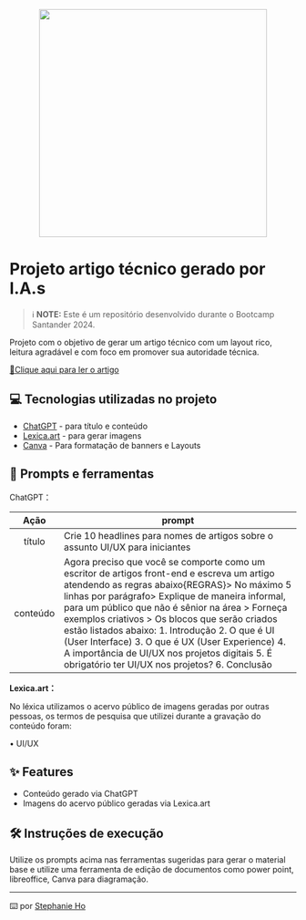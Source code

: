 <p align="center">
  <a href="https://www.dio.me/articles/uiux-qual-a-diferenca" title="View PDF now"><img 
    src=".github/assets/preview.png"
    width="400"  
  /></a>
</p>

# Projeto artigo técnico gerado por I.A.s


 > ℹ️ **NOTE:** Este é um repositório desenvolvido durante o Bootcamp Santander 2024.

Projeto com o objetivo de gerar um artigo técnico com um layout rico, leitura agradável e com foco em promover sua autoridade técnica.

<a href="https://www.dio.me/articles/uiux-qual-a-diferenca" title="View PDF now"> 📕Clique aqui para ler o artigo</a>

## 💻 Tecnologias utilizadas no projeto

- [ChatGPT](https://chat.openai.com/) - para título e conteúdo
- [Lexica.art](https://lexica.art/) - para gerar imagens
- [Canva](https://www.canva.com/) - Para formatação de banners e Layouts

## 📄 Prompts e ferramentas


ChatGPT：

|   Ação   | prompt                                                                                                                                                                                                                                                                         |
| :------: | ------------------------------------------------------------------------------------------------------------------------------------------------------------------------------------------------------------------------------------------------------------------------------ |
|  título  | Crie 10 headlines para nomes de artigos sobre o assunto UI/UX para iniciantes |
| conteúdo | Agora preciso que você se comporte como um escritor de artigos front-end e escreva um artigo atendendo as regras abaixo{REGRAS}> No máximo 5 linhas por parágrafo> Explique de maneira informal, para um público que não é sênior na área > Forneça exemplos criativos > Os blocos que serão criados estão listados abaixo: 1. Introdução 2. O que é UI (User Interface) 3. O que é UX (User Experience) 4. A importância de UI/UX nos projetos digitais 5. É obrigatório ter UI/UX nos projetos? 6. Conclusão |


**Lexica.art：**

No léxica utilizamos o acervo público de imagens geradas por outras pessoas, os termos de pesquisa que utilizei durante a gravação do conteúdo foram:

• UI/UX



## ✨ Features

- Conteúdo gerado via ChatGPT
- Imagens do acervo público geradas via Lexica.art


## 🛠️ Instruções de execução

Utilize os prompts acima nas ferramentas sugeridas para gerar o material base e utilize uma ferramenta de edição de documentos como power point, libreoffice, Canva para diagramação.


---

⌨️ por [Stephanie Ho](https://github.com/StephanieLimaHo)

